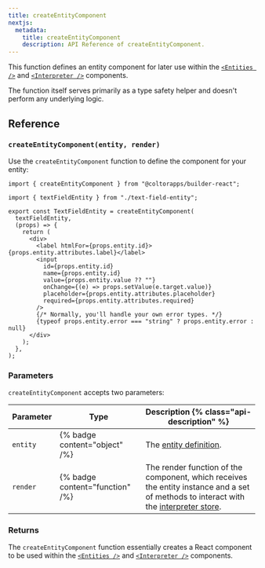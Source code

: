 ```yaml
---
title: createEntityComponent
nextjs:
  metadata:
    title: createEntityComponent
    description: API Reference of createEntityComponent.
---
```


This function defines an entity component for later use within the [`<Entities />`](/docs/api/react/entities) and [`<Interpreter />`](/docs/api/react/interpreter) components.

The function itself serves primarily as a type safety helper and doesn't perform any underlying logic.

## Reference

### `createEntityComponent(entity, render)`

Use the `createEntityComponent` function to define the component for your entity:

```tsx
import { createEntityComponent } from "@coltorapps/builder-react";

import { textFieldEntity } from "./text-field-entity";

export const TextFieldEntity = createEntityComponent(
  textFieldEntity,
  (props) => {
    return (
      <div>
        <label htmlFor={props.entity.id}>{props.entity.attributes.label}</label>
        <input
          id={props.entity.id}
          name={props.entity.id}
          value={props.entity.value ?? ""}
          onChange={(e) => props.setValue(e.target.value)}
          placeholder={props.entity.attributes.placeholder}
          required={props.entity.attributes.required}
        />
        {/* Normally, you'll handle your own error types. */}
        {typeof props.entity.error === "string" ? props.entity.error : null}
      </div>
    );
  },
);
```

### Parameters

`createEntityComponent` accepts two parameters:

| Parameter | Type                            | Description {% class="api-description" %}                                                                                                                                      |
| --------- | ------------------------------- | ------------------------------------------------------------------------------------------------------------------------------------------------------------------------------ |
| `entity`  | {% badge content="object" /%}   | The [entity definition](/docs/api/create-entity).                                                                                                                              |
| `render`  | {% badge content="function" /%} | The render function of the component, which receives the entity instance and a set of methods to interact with the [interpreter store](/docs/api/react/use-interpreter-store). |

### Returns

The `createEntityComponent` function essentially creates a React component to be used within the [`<Entities />`](/docs/api/react/entities) and [`<Interpreter />`](/docs/api/react/interpreter) components.
